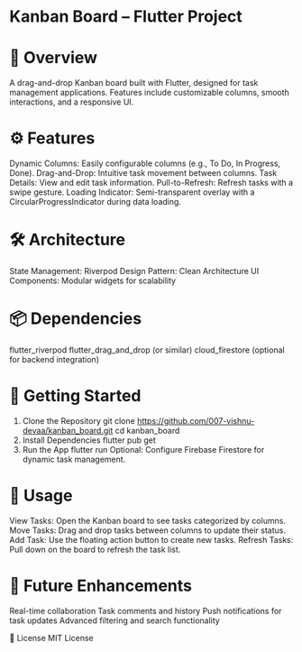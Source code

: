 # Kanban Board – Flutter Project

# 📌 Overview
A drag-and-drop Kanban board built with Flutter, designed for task management applications. Features include customizable columns, smooth interactions, and a responsive UI.

# ⚙️ Features
Dynamic Columns: Easily configurable columns (e.g., To Do, In Progress, Done).
Drag-and-Drop: Intuitive task movement between columns.
Task Details: View and edit task information.
Pull-to-Refresh: Refresh tasks with a swipe gesture.
Loading Indicator: Semi-transparent overlay with a CircularProgressIndicator during data loading.

# 🛠️ Architecture
State Management: Riverpod
Design Pattern: Clean Architecture
UI Components: Modular widgets for scalability

# 📦 Dependencies
flutter_riverpod
flutter_drag_and_drop (or similar)
cloud_firestore (optional for backend integration)

# 🚀 Getting Started
1. Clone the Repository
git clone https://github.com/007-vishnu-devaa/kanban_board.git
cd kanban_board
2. Install Dependencies
flutter pub get
3. Run the App
flutter run
Optional: Configure Firebase Firestore for dynamic task management.

# 📱 Usage
View Tasks: Open the Kanban board to see tasks categorized by columns.
Move Tasks: Drag and drop tasks between columns to update their status.
Add Task: Use the floating action button to create new tasks.
Refresh Tasks: Pull down on the board to refresh the task list.

# 🚧 Future Enhancements
Real-time collaboration
Task comments and history
Push notifications for task updates
Advanced filtering and search functionality

📝 License
MIT License

